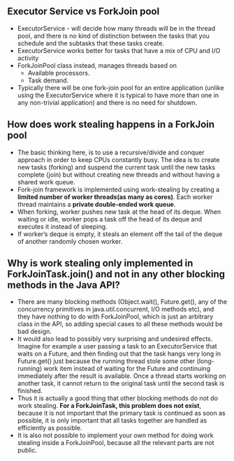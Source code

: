 ## Executor Service vs ForkJoin pool
* ExecutorService - will decide how many threads will be in the thread pool, and there is no kind of distinction between the tasks that you schedule and the subtasks that these tasks create.
* ExecutorService works better for tasks that have a mix of CPU and I/O activity
* ForkJoinPool class instead, manages threads based on 
  * Available processors.
  * Task demand.
* Typically there will be one fork-join pool for an entire application (unlike using the ExecutorService where it is typical to have more than one in any non-trivial application) and there is no need for shutdown.  

## How does work stealing happens in a ForkJoin pool
* The basic thinking here, is to use a recursive/divide and conquer approach in order to keep CPUs constantly busy. The idea is to create new tasks (forking) and suspend the current task until the new tasks complete (join) but without creating new threads and without having a shared work queue.
* Fork-join framework is implemented using work-stealing by creating a **limited number of worker threads(as many as cores)**. Each worker thread maintains a **private double-ended work queue**.
* When forking, worker pushes new task at the head of its deque. When waiting or idle, worker pops a task off the head of its deque and executes it instead of sleeping.
* If worker’s deque is empty, it steals an element off the tail of the deque of another randomly chosen worker.

## Why is work stealing only implemented in ForkJoinTask.join() and not in any other blocking methods in the Java API? 

* There are many blocking methods (Object.wait(), Future.get(), any of the concurrency primitives in java.util.concurrent, I/O methods etc), and they have nothing to do with ForkJoinPool, which is just an arbitrary class in the API, so adding special cases to all these methods would be bad design. 
* It would also lead to possibly very surprising and undesired effects. Imagine for example a user passing a task to an ExecutorService that waits on a Future, and then finding out that the task hangs very long in Future.get() just because the running thread stole some other (long-running) work item instead of waiting for the Future and continuing immediately after the result is available. Once a thread starts working on another task, it cannot return to the original task until the second task is finished. 
* Thus it is actually a good thing that other blocking methods do not do work stealing. **For a ForkJoinTask, this problem does not exist**, because it is not important that the primary task is continued as soon as possible, it is only important that all tasks together are handled as efficiently as possible.
* It is also not possible to implement your own method for doing work stealing inside a ForkJoinPool, because all the relevant parts are not public.
